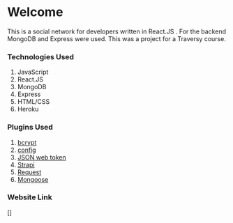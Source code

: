 # Welcome

This is a social network for developers written in React.JS . For the backend MongoDB and Express were used. This was a project for a Traversy course.

### Technologies Used

1. JavaScript
2. React.JS
3. MongoDB
4. Express
5. HTML/CSS
6. Heroku

### Plugins Used

1. [bcrypt](https://www.npmjs.com/package/bcryptjs)
2. [config](https://www.npmjs.com/package/config)
3. [JSON web token](https://www.npmjs.com/package/jsonwebtoken)
4. [Strapi](https://strapi.io/)
5. [Request](https://www.npmjs.com/package/request)
6. [Mongoose](https://www.npmjs.com/package/mongoose)

### Website Link

[]
